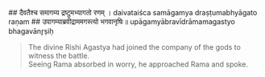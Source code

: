 <section>
<section data-markdown data-audio-src="./audio/adityahridayam/adityahridayam_2.m4a">
## दैवतैश्च समागम्य द्रष्टुमभ्यागतो रणम् ।
daivataiśca samāgamya draṣṭumabhyāgato raṇam
## उपागम्याब्रवीद्राममगस्त्यो भगवानृषिः॥
upāgamyābravīdrāmamagastyo bhagavānr̥ṣiḥ

> The divine Rishi Agastya had joined the company of the gods to witness the battle.  
> Seeing Rama absorbed in worry, he approached Rama and spoke.

<!--
Approaching Rāma standing absorbed in deep thought in the battle-field, exhausted by the fight, and facing Ravana who was duly prepared for the war, the glorious sage Agastya, who had come in the company of the gods, to witness the battle, then spoke as follows - He met the gods and came to see the battle.

Rama, exhausted and about to face Ravana ready for a fresh battle was lost deep in contemplation. The all knowing sage agastya who had joined the gods to witness the battle spoke to Rama thus

 Beholding Sri Rama, standing absorbed in deep thought on the battle-field, exhausted by the fight and facing Ravana who was duly prepared for the war, the glorious sage Agastya, who had come in the company of gods to witness the encounter (battle) now spoke to Rama as follows:
-->
</section>
</section>
